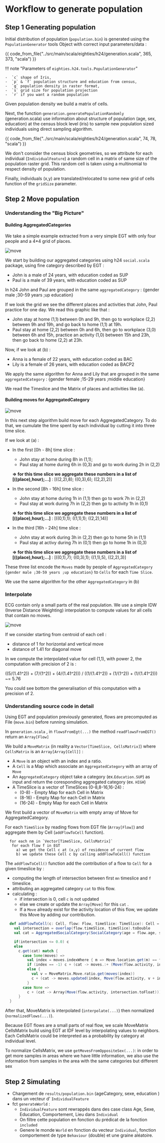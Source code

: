 # Workflow to generate population


## Step 1 Generating population

Initial distribution of population (`population.bin`) is generated using the `PopulationGenerator` tools Object with correct input parameters/data :

{{ code_from_file("../src/main/scala/eighties/h24/generation.scala", 365, 373, "scala") }}

!!! note "Parameters of `eighties.h24.tools.PopulationGenerator`"

    -  `c` shape of Iris,
    -  `p` & `f` population structure and education from census,
    -  `g` population density in raster format,
    -  `s` grid size for population projection
    -  `r` if you want a random population

Given population density we build a matrix of cells.

Next, the function `generation.generatePopulationRandomly` (generation.scala) use information about structure of population (age, sex, education) at the census block level (iris) to sample new population sized individuals using direct sampling algorithm.

{{ code_from_file("../src/main/scala/eighties/h24/generation.scala", 74, 78, "scala") }}

We don't consider the census block geometries, so we attribute for each individual (`IndividualFeature`) a random cell in a matrix of same size of the population raster grid. This random cell is taken using a multinomial to respect density of population.

Finally, individuals (x,y) are translated/relocated to some new grid of cells function of the `gridSize` parameter.

## Step 2 Move population

### Understanding the "Big Picture"

#### Building AggregatedCategories

We take a simple example extracted from a very simple EGT with only four people and a 4*4 grid of places.

![move](./img/move1.jpg)

We start by building our aggregated categories using h24 `social.scala` package, using fine category described by EGT : 

- John is a male of 24 years, with education coded as SUP
- Paul is a male of 39 years, with education coded as SUP

In h24 John and Paul are grouped in the same `aggregatedCategory` : {gender male ;30-59 years ;up education}  

If we look the grid we see the different places and activities that John, Paul practice for one day. We read this graphic like that : 

- John stay at home (1,1) between 0h and 9h, then go to workplace (2,2) between 9h and 19h, and go back to home (1,1) at 19h. 
- Paul stay at home (2,2) between 0h and 6h, then go to workplace (3,0) between 6h and 15h, practice an activity (1,0) between 15h and 23h, then go back to home (2,2) at 23h.

Now, if we look at (b) :

- Anna is a female of 22 years, with education coded as BAC
- Lily is a female of 26 years, with education coded as BACP2

We apply the same algorithm for Anna and Lily that are grouped in the same `aggregatedCategory` : {gender female ;15-29 years ;middle education}

We read the Timeslice and the Matrix of places and activities like (a).

#### Building moves for AggregatedCategory

![move](./img/move2.jpg)

In this next step algorithm build move for each AggregatedCategory. To do that, we cumulate the time spent by each individual by cutting it into three time slice.

If we look at (a) : 

- In the first [0h - 8h] time slice : 
  - John stay at home during 8h in (1,1);
  - Paul stay at home during 6h in (0,3) and go to work during 2h in (2,2)
  
  **=> for this time slice we aggregate these numbers in a list of [((place),hour);...]** : [((2,2),8); ((0,3),6); ((2,2),2)]

- In the second [8h - 16h] time slice :
  - John stay at home during 1h in (1,1) then go to work 7h in (2,2)
  - Paul stay at work during 7h in (2,2) then go to activity 1h in (0,1)

  **=> for this time slice we aggregate these numbers in a list of [((place),hour);...]** : [((0,1),1); ((1,1),1); ((2,2),14)]

- In the third [16h - 24h] time slice :
  - John stay at work during 3h in (2,2) then go to home 5h in (1,1)
  - Paul stay at activy during 7h in (0,1) then go to home 1h in (0,3)

  **=> for this time slice we aggregate these numbers in a list of [((place),hour);...]** : [((0,1),7); ((0,3),1); ((1,1),5), ((2,2),3)]

These three list encode the `Moves` made by people of `AggregatedCategory {gender male ;30-59 years ;up education}` to `Cells` for each `Time Slice`. 

We use the same algorithm for the other `AggregatedCategory` in (b)

### Interpolate 

ECG contain only a small parts of the real population. We use a simple IDW (Inverse Distance Weighting) interpolation to compute values for all cells that contain no moves.

![move](./img/move3.png)

If we consider starting from centroid of each cell : 
- distance of 1 for horizontal and vertical move 
- distance of 1.41 for diagonal move

In we compute the interpolated value for cell (1,1), with power 2, the computation with precision of 2 is :

((5/(1.41^2)) + (7/(1^2)) + (4/(1.41^2))) / ((1/(1.41^2)) + (1/(1^2)) + (1/(1.41^2))) ~= 5.76

You could see bottom the generalisation of this computation with a precision of 2.

### Understanding source code in detail

Using EGT and population previously generated, flows are precomputed as File (`move.bin`) before running simulation.

In `generation.scala` , in `flowsFromEgt(...)` the method `readFlowsFromEGT()` return an `Array[Flow]`

We build a `MoveMatrix` (in reality a `Vector[TimeSlice, CellsMatrix]`) where `CellsMatrix` is an `Array[Array[Cell]]`  :

- A `Move` is an object with an index and a ratio.
- A `Cell` is a Map which associate an `AggregatedCategory` with an array of `Move`
- An `AggregatedCategory` object take a category (ex.`Education.SUP`) as input and return the coresponding aggregated category (ex. `HIGH`)
- A TimeSlice is a vector of TimeSlices (0-8,8-16,16-24) :
    - (0-8) - Empty Map for each Cell in Matrix
    - (8-16) - Empty Map for each Cell in Matrix
    - (16-24) - Empty Map for each Cell in Matrix

We first build a vector of `MoveMatrix` with empty array of Move for AggregatedCategory.

For each `TimeSlice` by reading flows from EGT file (`Array[Flow]`) and aggregate them by Cell (`addFlowToCell` function).

```
  for each nm in `Vector[TimeSlice, CellsMatrix]`  
   for each flow f in EGT  
     a) we get the Cell c at (x,y) of residence of current flow 
     b) we update these Cell c by calling addFlowToCell() function
``` 

The `addFlowToCell()` function add the contribution of a flow to `Cell` for a given timeslice by :
- computing the length of intersection between first `mn` timeslice and `f` timeslice.
- attributing an aggregated category `cat` to this flow.
- calculating :
    - if intersection is 0, cell `c` is not updated
    - else we create or update the `Array[Move]` for this `cat` .
    - If a `Move` already exist for the activity location of this flow, we update this Move by adding our contribution.

```scala
  def addFlowToCell(c: Cell, flow: Flow, timeSlice: TimeSlice): Cell = {
    val intersection = overlap(flow.timeSlice, timeSlice).toDouble
    val cat = AggregatedSocialCategory(SocialCategory(age = flow.age, sex = flow.sex, education = flow.education))

    if(intersection <= 0.0) c
    else
      c.get(cat) match {
        case Some(moves) =>
          val index = moves.indexWhere { m => Move.location.get(m) == flow.activity }
          if (index == -1) c + (cat -> moves.:+ (Move(flow.activity, intersection.toFloat)))
          else {
            val v = MoveMatrix.Move.ratio.get(moves(index))
            c + (cat -> moves.updated(index, Move(flow.activity, v + intersection.toFloat)))
          }
        case None =>
          c + (cat -> Array(Move(flow.activity, intersection.toFloat)))
      }
  }
```

After that, MoveMatrix is interpolated (`interpolate(...)`) then normalized (`normalizedFlows(...)`).

Because EGT flows are a small parts of real flow, we scale MoveMatrix CellsMatrix build using EGT at IDF level by interpolating values to neighbors. Each CellsMatrix could be interpreted as a probability by category at individual level.

To normalize CellsMatrix, we use `getMovesFromOppositeSex(...)`: in order to get more samples in areas where we have little information, we also use the information from samples in the area with the same categories but different sex



## Step 2 Simulating


- Chargement de `results/population.bin`   (ageCategory, sexe, education ) dans un vecteur d' `IndividualFeature`
- fct `generateWorld` :
    - `IndividualFeature` sont rewrappés dans des case class Age, Sexe, Education, Comportement, Lieu dans `Individual`
    - On filtre cette population en fonction du prédicat de la fonction `included`
    - Genere le monde `World` en fonction du vecteur `Individual`, fonction comportement de type `Behaviour` (double) et une graine  aléatoire. 
 



